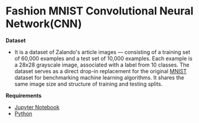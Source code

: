 # Fashion MNIST Convolutional Neural Network(CNN)

**Dataset**
- It is a dataset of Zalando's article images — consisting of a training set of 60,000 examples and a test set of 10,000 examples. Each example is a 28x28 grayscale image, associated with a label from 10 classes. The dataset serves as a direct drop-in replacement for the original [MNIST](http://yann.lecun.com/exdb/mnist/) dataset for benchmarking machine learning algorithms. It shares the same image size and structure of training and testing splits.

**Requirements**
- [Jupyter Notebook](https://jupyter.org/)
- [Python](https://www.python.org/)
